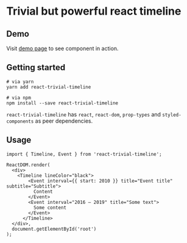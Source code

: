 # Trivial but powerful react timeline

## Demo

Visit [demo page](https://master-react-trivial-timeline.now.sh) to see component in action.

## Getting started

```
# via yarn
yarn add react-trivial-timeline

# via npm
npm install --save react-trivial-timeline 
```

`react-trivial-timeline` has `react`, `react-dom`, `prop-types` and `styled-components` as peer dependencies.

## Usage
```
import { Timeline, Event } from 'react-trivial-timeline';

ReactDOM.render(
  <div>
    <Timeline lineColor="black">
        <Event interval={{ start: 2010 }} title="Event title" subtitle="Subtitle">
          Content
        </Event>
        <Event interval="2016 – 2019" title="Some text">
          Some content
        </Event>
      </Timeline>
  </div>,
  document.getElementById('root')
);
```

